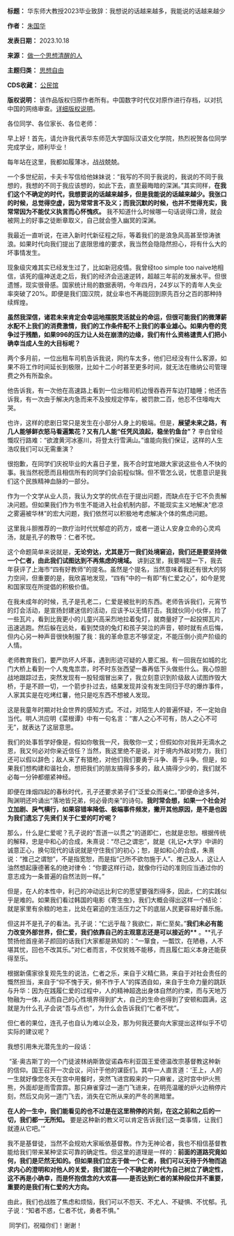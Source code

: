 

**标题：** 华东师大教授2023毕业致辞：我想说的话越来越多，我能说的话越来越少  

**作者：** [朱国华](https://chinadigitaltimes.net/space/朱国华)  

**发表日期：** 2023.10.18  

**来源：** [做一个思想清醒的人](https://web.archive.org/web/https://mp.weixin.qq.com/s/tS0cSRur7M3I-YgZOOYXuQ)  

**主题归类：** [思想自由](https://chinadigitaltimes.net/space/思想自由)  

**CDS收藏：** [公民馆](https://chinadigitaltimes.net/space/%E5%85%AC%E6%B0%91%E9%A6%86)  

**版权说明：** 该作品版权归原作者所有。中国数字时代仅对原作进行存档，以对抗中国的网络审查。[详细版权说明](https://chinadigitaltimes.net/chinese/copyright)。


各位同学、各位家长、各位老师：


早上好！首先，请允许我代表华东师范大学国际汉语文化学院，热烈祝贺各位同学完成学业，顺利毕业！


每年站在这里，我都如履薄冰，战战兢兢。


一个多世纪前，卡夫卡写信给他妹妹说：“我写的不同于我说的，我说的不同于我想的，我想的不同于我应该想的，如此下去，直至最晦暗的深渊。”其实同样，**在我们这个不确定的时代，我想要说的话越来越多，但是我能说的话越来越少。我张口的时候，总觉得空虚，因为常常言不及义；而我沉默的时候，也并不觉得充实，我常常因为不能仗义执言而心怀愧疚。** 我不知道什么时候哪一句话说得口滑，就会被网上的好事之徒断章取义，自己就会堕入幽冥的深渊。


我最近一直听说，在进入新时代新征程之际，等着我们的是浪急风高甚至惊涛骇浪。如果时代向我们提出了底限思维的要求，我当然会隐隐然担心，将有什么大的坏事情发生。


现象级灾难其实已经发生过了，比如新冠疫情。我曾经too simple too naive地相信，该死的瘟神送走之后，我们的经济会迅速逆转，超越三年前的发展水平。但很遗憾，现实很骨感。国家统计局的数据表明，今年四月，24岁以下的青年人失业率突破了20%。即便是我们国汉院，就业率也不再能回到原先百分之百的那种持续辉煌。


**虽然我深信，诸君未来肯定会幸运地摆脱灵活就业的命运，但很可能我们的微薄薪水配不上我们的消费激情，我们的工作条件配不上我们的事业雄心。如果内卷的竞争过于残酷，如果996的压力让人处在崩溃的边缘，我们有什么资格谴责人们把小确幸当成人生的大目标呢？** 


两个多月前，一位出租车司机告诉我说，网约车太多，他们已经没有什么客源，如果不将工作时间延长到极限，比如十二小时甚至更多时间，就无法在缴纳公司管理费之外有所盈余。


他告诉我，有一次他在高速路上看到一位出租司机边慢吞吞开车边打瞌睡；他还告诉我，有一次由于解决内急而来不及按规定停车，被罚款二百，他忍不住嚎啕大哭。


也许，这样的悲剧日常只是发生在小部分人身上的极端。但是，**展望未来之路，有几人能够鲜衣怒马看遍繁花？又有几人能“任凭风浪起，稳坐钓鱼台”？** 李白曾经慨叹行路难：“欲渡黄河冰塞川，将登太行雪满山。”谁能向我们保证，这样的人生浩叹我们可以无需重演？


很抱歉，在同学们庆祝毕业的大喜日子里，我不合时宜地跟大家说这些令人不快的事。我当然祝愿而且相信所有的同学们会前程似锦。但不管怎么说，忧患意识是我们这个民族精神血脉的一部分。


作为一个文学从业人员，我认为文学的优点在于提出问题，而缺点在于它不负责解决问题。但如果我们作为书生不能进入社会机制内部，不能现实主义地解决“悲凉之雾遍被华林”的宏大问题，我们依然可以积极地考虑解决个体的焦虑问题。


这里我斗胆推荐的一款疗治时代忧郁症的药方，或者一道让人安身立命的心灵鸡汤，就是孔子的教导：仁者不忧。


这个命题简单来说就是，**无论穷达，尤其是万一我们处境窘迫，我们还是要坚持做一个仁者，由此我们试图达到不再焦虑的境域。** 讲到这里，我要嘚瑟一下，我去年获评了上海市“四有好教师”的提名。虽然是个提名，当然意味着我还有很大的努力空间，但重要的是，我欣喜地发现，“四有”中的一有即“有仁爱之心”，如今是党和国家现在所提倡的积极价值。


在我未成年的时候，孔子是孔老二，仁爱是被批判的东西。老师告诉我们，元宵节的灯会活动，是宣扬封建迷信的活动，应该予以无情打击。我就伙同小伙伴，捡了一些瓦片，看到比我更小的儿童兴高采烈地拉着兔灯，就商量好了一起投掷瓦片，迅速逃跑。然后躲在远处，看到焚烧的兔灯和孩子哭泣的声音，顿时就有点后悔，但内心另一种声音很快制服了我：我的革命意志不够坚定，不能压倒小资产阶级的人情。


老师教育我们，要严防坏人坏事，遇到形迹可疑的人要汇报。有一回我在如城的北门大桥上看到一个人鬼鬼祟祟，时不时东张西望一番再低下头做些什么。我心惊胆战地跟踪过去，突然发现有一股轻烟冒出来了，我立刻意识到阶级敌人试图炸毁大桥，于是不顾一切，一个箭步扑过去，结果发现并没有发生同归于尽的爆炸事件，人家其实是在吃烤红薯，他只是吃东西不想被人发现。


这是我童年时期对社会世界的感知方式。不过，对陌生人的普遍怀疑，不一定始自当代。明人洪应明《菜根谭》中有一句名言：“害人之心不可有，防人之心不可无”，就表达了这层意思。


我们的处事哲学好像是，假如你敬我一尺，我敬你一丈；但假如你对我并无滴水之恩，我又何必对你亲近信任？当然，我这里绝不是说，对于境内外敌对势力，我们还可以假以辞色；敌人来了有猎枪，对他们我们要勇于斗争、善于斗争。但是，如果我们想构建和谐社会，想把我们的朋友搞得多多的，敌人搞得少少的，我们就不必每一分钟都绷紧神经。


即便在烽烟四起的春秋时代，孔子还要求弟子们“泛爱众而亲仁。”即便命途多舛，陶渊明还吟诵出“落地皆兄弟，何必骨肉亲”的诗句。**我时常会想，如果一个社会对立加剧、戾气横行，如果容错率降低、极端事件频发，撇开其他原因，是不是也因为我们遗忘了先贤们关于仁爱的叮咛呢？** 


那么，什么是仁爱呢？孔子说的“吾道一以贯之”的道即仁，也就是忠恕。根据传统的解释，忠是中和心的合成，朱熹说：“尽己之谓忠”，就是《礼记•大学》中讲的诚意正心，换句现代的话说就是守住我们的初心；恕，是如和心的合成，朱熹说：“推己之谓恕”，不是指宽恕，而是指“己所不欲勿施于人”、推己及人，这让人油然想起康德著名的绝对律令：“你要这样行动，就像你行动的准则应当通过你的意志成为一条普遍的自然法则一样。”


但是，在人的本性中，利己的冲动远比利它的愿望要强烈得多，因此，仁的实践似乎是难的。如果我们看过韩国的电影《寄生虫》，我们大概会得出这样一个结论：就是家里有余粮的地主，比处在窘迫的生活压力之下的底层人民更容易好善乐施。


但这并不是孔子的看法。孔子说：“仁远乎哉？我欲仁，斯仁至矣。”**我们未必有能力改变外部世界，但仁爱，我们依靠自己的主观意志还是可以接近的\*\*** 。\*\*孔子赞扬他首座弟子颜回的话我们大家都是熟知的：“一箪食，一瓢饮，在陋巷，人不堪其忧，回也不改其乐。”对仁者而言，不仅贫贱不能移，而且履仁蹈义本身还能获得至乐。


根据新儒家徐复观先生的说法，仁者之乐，来自于义精仁熟，来自于对社会责任的慨然担当，来自于“仰不愧于天，俯不怍于人”的挥洒自如，来自于生命力量的跳跃与升华：因为在践履仁爱的过程中，人的精神超逸出身体自然的约束，而与天地万物融为一体，从而自己的心性境界得到扩大，自己的生命也得到了安顿和圆满，这就是为什么孔子会说“吾与点也”，为什么会告诉我们“仁者不忧”。


但仁者的果位，连孔子也自认为难以企及，那为何我还要向大家提出这样似乎不切实际的建议呢？


我想引用朱光潜先生的一段话：


 “圣·奥古斯丁的一个门徒波林纳斯敦促诺森布利亚国王爱德温改宗基督教这种新的信仰。国王召开一次会议，问计于他的谋臣们。其中一人直言道：‘王上，人的一生就好像您冬天在宫中用餐时，突然飞进宫殿来的一只麻雀，这时宫中炉火熊熊，外面却是雨雪霏霏。那只麻雀穿过一道门飞进来，在明亮温暖的炉火边稍停片刻，然后又向另一道门飞去，消失在它所从来的严冬的黑暗里。


**在人的一生中，我们能看见的也不过是在这里稍停的片刻，在这之前和之后的一切，我们都一无所知。** 要是这种新的教义可以肯定告诉我们这一类事情，让我们就遵从它吧。’”


我不是基督徒，当然不会规劝大家皈依基督教。作为无神论者，我也不相信基督教能给我们带来某种坚实可靠的确定性。但这里的道理是一样的：**前面的道路究竟如何，我们是茫然无知的。但如果我们立志于做一个仁者，我们可以无待于外物而追求内心的澄明和对他人的关爱，我们就在一个不确定的时代为自己树立了确定性，这不再是小确幸，而是怀抱信念的大欢喜——是否达到仁者的某种段位并不重要，重要的是我们有仁爱的大方向。** 


由此，我们也战胜了焦虑和烦恼，我们可以不怨天、不尤人、不疑惧、不忧郁。孔子说：“知者不惑，仁者不忧，勇者不惧。”


 同学们，祝福你们！谢谢！

